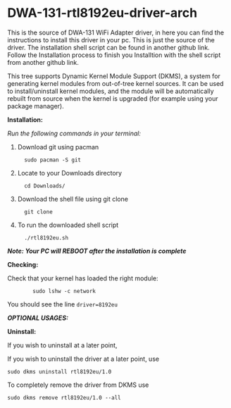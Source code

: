 # DWA-131-rtl8192eu-driver-arch

This is the source of DWA-131 WiFi Adapter driver, in here you can find the instructions to install this driver in your pc.
This is just the source of the driver.
The installation shell script can be found in another github link.
Follow the Installation process to finish you Installtion with the shell script from another github link.

This tree supports Dynamic Kernel Module Support (DKMS), a system for generating kernel modules from out-of-tree kernel sources. It can be used to install/uninstall kernel modules, and the module will be automatically rebuilt from source when the kernel is upgraded (for example using your package manager).

**Installation:**

*Run the following commands in your terminal:*

   1. Download git using pacman 

            sudo pacman -S git
        
   2. Locate to your Downloads directory 

            cd Downloads/

   3. Download the shell file using git clone 

            git clone 

   4. To run the downloaded shell script
   
            ./rtl8192eu.sh
            
 ***Note: Your PC will REBOOT after the installation is complete***


**Checking:**

   Check that your kernel has loaded the right module:
   
            sudo lshw -c network
            
   You should see the line `driver=8192eu`
   
 ***OPTIONAL USAGES:***
   
 **Uninstall:**
   
   If you wish to uninstall at a later point,
   
   If you wish to uninstall the driver at a later point, use 
   
   `sudo dkms uninstall rtl8192eu/1.0`
   
   To completely remove the driver from DKMS use 
   
   `sudo dkms remove rtl8192eu/1.0 --all`

